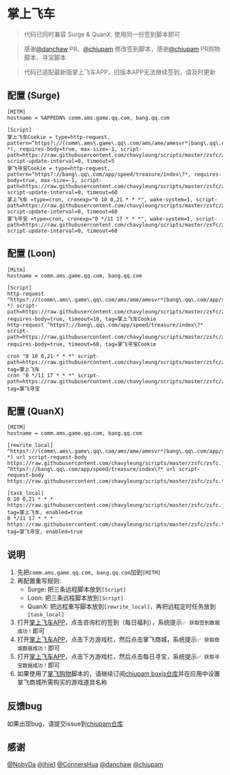 # 掌上飞车

> 代码已同时兼容 Surge & QuanX, 使用同一份签到脚本即可

> 感谢[@danchaw](https://github.com/danchaw) PR、[@chiupam](https://github.com/chiupam) 修改签到脚本，感谢[@chiupam](https://github.com/chiupam) PR购物脚本、寻宝脚本

> 代码已适配最新版掌上飞车APP，旧版本APP无法继续签到，请及时更新

## 配置 (Surge)
```properties
[MITM]
hostname = %APPEDN% comm.ams.game.qq.com, bang.qq.com

[Script]
掌上飞车Cookie = type=http-request, pattern=^https?://(comm\.ams\.game\.qq\.com/ams/ame/amesvr*|bang\.qq\.com/app/speed/mall/main2\?*), requires-body=true, max-size=-1, script-path=https://raw.githubusercontent.com/chavyleung/scripts/master/zsfc/zsfc.js, script-update-interval=0, timeout=5
掌飞寻宝Cookie = type=http-request, pattern=^https?://bang\.qq\.com/app/speed/treasure/index\?*, requires-body=true, max-size=-1, script-path=https://raw.githubusercontent.com/chavyleung/scripts/master/zsfc/zsfc.treasure.js, script-update-interval=0, timeout=60
掌上飞车 =type=cron, cronexp="0 10 0,21 * * *", wake-system=1, script-path=https://raw.githubusercontent.com/chavyleung/scripts/master/zsfc/zsfc.js, script-update-interval=0, timeout=60
掌飞寻宝 =type=cron, cronexp="0 */11 17 * * *", wake-system=1, script-path=https://raw.githubusercontent.com/chavyleung/scripts/master/zsfc/zsfc.treasure.js, script-update-interval=0, timeout=60
```

## 配置 (Loon)
```properties
[Mitm]
hostname = comm.ams.game.qq.com, bang.qq.com

[Script]
http-request ^https?://(comm\.ams\.game\.qq\.com/ams/ame/amesvr*|bang\.qq\.com/app/speed/mall/main2\?*) script-path=https://raw.githubusercontent.com/chavyleung/scripts/master/zsfc/zsfc.js, requires-body=true, timeout=10, tag=掌上飞车Cookie
http-request ^https?://bang\.qq\.com/app/speed/treasure/index\?* script-path=https://raw.githubusercontent.com/chavyleung/scripts/master/zsfc/zsfc.treasure.js, requires-body=true, timeout=60, tag=掌飞寻宝Cookie

cron "0 10 0,21 * * *" script-path=https://raw.githubusercontent.com/chavyleung/scripts/master/zsfc/zsfc.js, tag=掌上飞车
cron "0 */11 17 * * *" script-path=https://raw.githubusercontent.com/chavyleung/scripts/master/zsfc/zsfc.treasure.js, tag=掌飞寻宝
```

## 配置 (QuanX)
```properties
[MITM]
hostname = comm.ams.game.qq.com, bang.qq.com

[rewrite_local]
^https?://(comm\.ams\.game\.qq\.com/ams/ame/amesvr*|bang\.qq\.com/app/speed/mall/main2\?*) url script-request-body https://raw.githubusercontent.com/chavyleung/scripts/master/zsfc/zsfc.js
^https?://bang\.qq\.com/app/speed/treasure/index\?* url script-request-body https://raw.githubusercontent.com/chavyleung/scripts/master/zsfc/zsfc.treasure.js

[task_local]
0 10 0,21 * * * https://raw.githubusercontent.com/chavyleung/scripts/master/zsfc/zsfc.js, tag=掌上飞车, enabled=true
0 */11 17 * * * https://raw.githubusercontent.com/chavyleung/scripts/master/zsfc/zsfc.treasure.js, tag=掌飞寻宝, enabled=true
```

## 说明

1. 先把`comm.ams.game.qq.com, bang.qq.com`加到`[MITM]`
2. 再配置重写规则:
   - Surge: 把三条远程脚本放到`[Script]`
   - Loon: 把三条远程脚本放到`[Script]`
   - QuanX: 把远程重写脚本放到`[rewrite_local]`，再把远程定时任务放到`[task_local]`
3. 打开[掌上飞车APP](https://apps.apple.com/cn/app/%E6%8E%8C%E4%B8%8A%E9%A3%9E%E8%BD%A6/id1116903233)，点击咨询栏的签到（每日福利），系统提示`✅ 获取签到数据成功！`即可
4. 打开[掌上飞车APP](https://apps.apple.com/cn/app/%E6%8E%8C%E4%B8%8A%E9%A3%9E%E8%BD%A6/id1116903233)，点击下方游戏栏，然后点击掌飞商城，系统提示`✅ 获取商城数据成功！`即可
5. 打开[掌上飞车APP](https://apps.apple.com/cn/app/%E6%8E%8C%E4%B8%8A%E9%A3%9E%E8%BD%A6/id1116903233)，点击下方游戏栏，然后点击每日寻宝，系统提示`✅ 获取寻宝数据成功！`即可
6. 如果使用了[掌飞购物](https://raw.githubusercontent.com/chavyleung/scripts/master/zsfc/zsfc.shop.js)脚本的，请继续订阅[chiupam boxjs仓库](https://raw.githubusercontent.com/chiupam/surge/main/boxjs/chiupam.boxjs.json)并在应用中设置掌飞商城所需购买的游戏道具名称

## 反馈bug
如果出现bug，请提交issue到[chiupam仓库](https://github.com/chiupam/surge/issues/new)

## 感谢
[@NobyDa](https://github.com/NobyDa)
[@lhie1](https://github.com/lhie1)
[@ConnersHua](https://github.com/ConnersHua)
[@danchaw](https://github.com/danchaw)
[@chiupam](https://github.com/chiupam)
